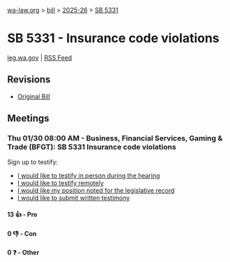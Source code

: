 [wa-law.org](/) > [bill](/bill/) > [2025-26](/bill/2025-26/) > [SB 5331](/bill/2025-26/sb/5331/)

# SB 5331 - Insurance code violations
[leg.wa.gov](https://app.leg.wa.gov/billsummary?BillNumber=5331&Year=2025&Initiative=false) | [RSS Feed](./rss.xml)

## Revisions
* [Original Bill](1/)

## Meetings
### Thu 01/30 08:00 AM - Business, Financial Services, Gaming & Trade (BFGT): SB 5331 Insurance code violations
Sign up to testify:
* [I would like to testify in person during the hearing](https://app.leg.wa.gov/csi/Testifier/Add?chamber=House&mId=32585&aId=162079&caId=24957&tId=1)
* [I would like to testify remotely](https://app.leg.wa.gov/csi/Testifier/Add?chamber=House&mId=32585&aId=162079&caId=24957&tId=2)
* [I would like my position noted for the legislative record](https://app.leg.wa.gov/csi/Testifier/Add?chamber=House&mId=32585&aId=162079&caId=24957&tId=3)
* [I would like to submit written testimony](https://app.leg.wa.gov/csi/Testifier/Add?chamber=House&mId=32585&aId=162079&caId=24957&tId=4)

#### 13 👍 - Pro

#### 0 👎 - Con

#### 0 ❓ - Other
